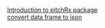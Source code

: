 [Introduction to pitchRx package](http://cpsievert.github.io/pitchRx/)  
[convert data frame to json](http://stackoverflow.com/a/31194171)

